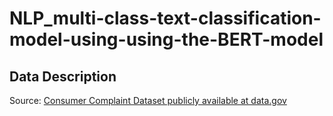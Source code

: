 # NLP_multi-class-text-classification-model-using-using-the-BERT-model


## Data Description
Source: [Consumer Complaint Dataset publicly available at data.gov](https://catalog.data.gov/dataset/consumer-complaint-database)




